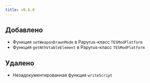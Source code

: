 ```yaml
---
title: v0.6.0
---
```


## Добавлено
 - Функция `setWeaponDrawnMode` в Papyrus-класс `TESModPlatform`
 - Функция `getNthVtableElement` в Papyrus-класс `TESModPlatform`

## Удалено
 - Незадокументированная функция `writeScript`